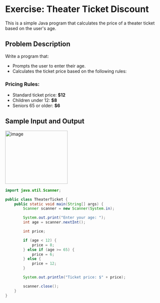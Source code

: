 # Exercise: Theater Ticket Discount

This is a simple Java program that calculates the price of a theater ticket based on the user's age.

## Problem Description

Write a program that:

- Prompts the user to enter their age.
- Calculates the ticket price based on the following rules:

### Pricing Rules:
- Standard ticket price: **$12**
- Children under 12: **$8**
- Seniors 65 or older: **$6**

## Sample Input and Output

<img width="200" height="170" alt="image" src="https://github.com/user-attachments/assets/fd3c1e64-bbd6-4484-8023-d4c92eca5959" />

```Java
import java.util.Scanner;

public class TheaterTicket {
    public static void main(String[] args) {
        Scanner scanner = new Scanner(System.in);

        System.out.print("Enter your age: ");
        int age = scanner.nextInt();

        int price;

        if (age < 12) {
            price = 8;
        } else if (age >= 65) {
            price = 6;
        } else {
            price = 12;
        }

        System.out.println("Ticket price: $" + price);

        scanner.close();
    }
}
```

